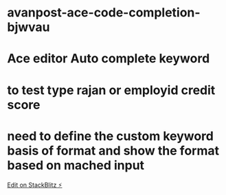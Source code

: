 # avanpost-ace-code-completion-bjwvau

# Ace editor Auto complete keyword

# to test type rajan or employid credit score

# need to define the custom keyword basis of format and show the format based on mached input

[Edit on StackBlitz ⚡️](https://stackblitz.com/edit/avanpost-ace-code-completion-bjwvau)
